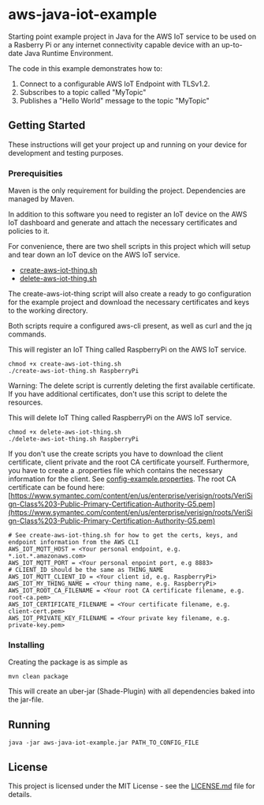 # aws-java-iot-example
Starting point example project in Java for the AWS IoT service to be used on a Rasberry Pi or any internet connectivity capable device with an up-to-date Java Runtime Environment.

The code in this example demonstrates how to:
1. Connect to a configurable AWS IoT Endpoint with TLSv1.2.
2. Subscribes to a topic called "MyTopic"
3. Publishes a "Hello World" message to the topic "MyTopic"

## Getting Started

These instructions will get your project up and running on your device for development and testing purposes.

### Prerequisities

Maven is the only requirement for building the project. Dependencies are managed by Maven.

In addition to this software you need to register an IoT device on the AWS IoT dashboard and generate and attach the necessary certificates and policies to it.

For convenience, there are two shell scripts in this project which will setup and tear down an IoT device on the AWS IoT service.

* [create-aws-iot-thing.sh](create-aws-iot-thing.sh)
* [delete-aws-iot-thing.sh](delete-aws-iot-thing.sh])

The create-aws-iot-thing script will also create a ready to go configuration for the example project and download the necessary certificates and keys to the working directory.

Both scripts require a configured aws-cli present, as well as curl and the jq commands.

This will register an IoT Thing called RaspberryPi on the AWS IoT service.
```
chmod +x create-aws-iot-thing.sh
./create-aws-iot-thing.sh RaspberryPi
```

Warning: The delete script is currently deleting the first available certificate. If you have additional certificates, don't use this script to delete the resources.

This will delete IoT Thing called RaspberryPi on the AWS IoT service.

```
chmod +x delete-aws-iot-thing.sh
./delete-aws-iot-thing.sh RaspberryPi
```

If you don't use the create scripts you have to download the client certificate, client private and the root CA certificate yourself.
Furthermore, you have to create a .properties file which contains the necessary information for the client. See [config-example.properties](config-example.properties).
The root CA certificate can be found here:
[https://www.symantec.com/content/en/us/enterprise/verisign/roots/VeriSign-Class%203-Public-Primary-Certification-Authority-G5.pem](https://www.symantec.com/content/en/us/enterprise/verisign/roots/VeriSign-Class%203-Public-Primary-Certification-Authority-G5.pem)

```
# See create-aws-iot-thing.sh for how to get the certs, keys, and endpoint information from the AWS CLI
AWS_IOT_MQTT_HOST = <Your personal endpoint, e.g. *.iot.*.amazonaws.com>
AWS_IOT_MQTT_PORT = <Your personal enpoint port, e.g 8883>
# CLIENT_ID should be the same as THING_NAME
AWS_IOT_MQTT_CLIENT_ID = <Your client id, e.g. RaspberryPi>
AWS_IOT_MY_THING_NAME = <Your thing name, e.g. RaspberryPi>
AWS_IOT_ROOT_CA_FILENAME = <Your root CA certificate filename, e.g. root-ca.pem>
AWS_IOT_CERTIFICATE_FILENAME = <Your certificate filename, e.g. client-cert.pem>
AWS_IOT_PRIVATE_KEY_FILENAME = <Your private key filename, e.g. private-key.pem>

```

### Installing

Creating the package is as simple as

```
mvn clean package
```

This will create an uber-jar (Shade-Plugin) with all dependencies baked into the jar-file.

## Running

```
java -jar aws-java-iot-example.jar PATH_TO_CONFIG_FILE
```

## License

This project is licensed under the MIT License - see the [LICENSE.md](LICENSE.md) file for details.

